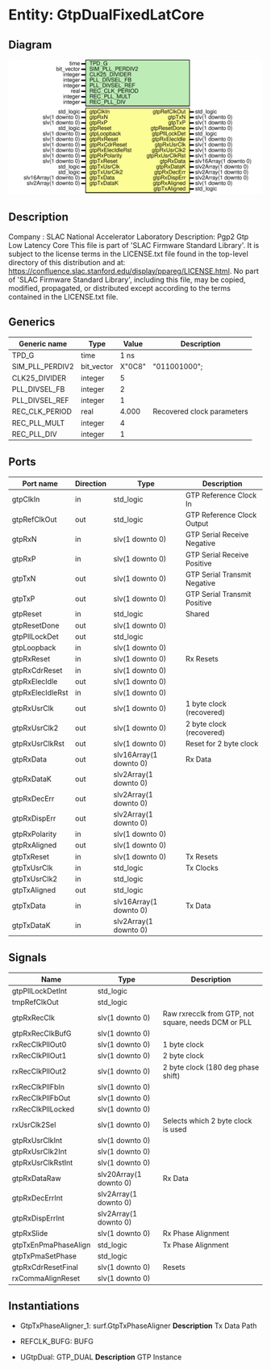 # Entity: GtpDualFixedLatCore

## Diagram

![Diagram](GtpDualFixedLatCore.svg "Diagram")
## Description

Company    : SLAC National Accelerator Laboratory
Description: Pgp2 Gtp Low Latency Core
This file is part of 'SLAC Firmware Standard Library'.
It is subject to the license terms in the LICENSE.txt file found in the
top-level directory of this distribution and at:
   https://confluence.slac.stanford.edu/display/ppareg/LICENSE.html.
No part of 'SLAC Firmware Standard Library', including this file,
may be copied, modified, propagated, or distributed except according to
the terms contained in the LICENSE.txt file.
## Generics

| Generic name    | Type       | Value  | Description                 |
| --------------- | ---------- | ------ | --------------------------- |
| TPD_G           | time       | 1 ns   |                             |
| SIM_PLL_PERDIV2 | bit_vector | X"0C8" | "011001000";                |
| CLK25_DIVIDER   | integer    | 5      |                             |
| PLL_DIVSEL_FB   | integer    | 2      |                             |
| PLL_DIVSEL_REF  | integer    | 1      |                             |
| REC_CLK_PERIOD  | real       | 4.000  | Recovered clock parameters  |
| REC_PLL_MULT    | integer    | 4      |                             |
| REC_PLL_DIV     | integer    | 1      |                             |
## Ports

| Port name        | Direction | Type                   | Description                  |
| ---------------- | --------- | ---------------------- | ---------------------------- |
| gtpClkIn         | in        | std_logic              | GTP Reference Clock In       |
| gtpRefClkOut     | out       | std_logic              | GTP Reference Clock Output   |
| gtpRxN           | in        | slv(1 downto 0)        | GTP Serial Receive Negative  |
| gtpRxP           | in        | slv(1 downto 0)        | GTP Serial Receive Positive  |
| gtpTxN           | out       | slv(1 downto 0)        | GTP Serial Transmit Negative |
| gtpTxP           | out       | slv(1 downto 0)        | GTP Serial Transmit Positive |
| gtpReset         | in        | std_logic              | Shared                       |
| gtpResetDone     | out       | slv(1 downto 0)        |                              |
| gtpPllLockDet    | out       | std_logic              |                              |
| gtpLoopback      | in        | slv(1 downto 0)        |                              |
| gtpRxReset       | in        | slv(1 downto 0)        | Rx Resets                    |
| gtpRxCdrReset    | in        | slv(1 downto 0)        |                              |
| gtpRxElecIdle    | out       | slv(1 downto 0)        |                              |
| gtpRxElecIdleRst | in        | slv(1 downto 0)        |                              |
| gtpRxUsrClk      | out       | slv(1 downto 0)        | 1 byte clock (recovered)     |
| gtpRxUsrClk2     | out       | slv(1 downto 0)        | 2 byte clock (recovered)     |
| gtpRxUsrClkRst   | out       | slv(1 downto 0)        | Reset for 2 byte clock       |
| gtpRxData        | out       | slv16Array(1 downto 0) | Rx Data                      |
| gtpRxDataK       | out       | slv2Array(1 downto 0)  |                              |
| gtpRxDecErr      | out       | slv2Array(1 downto 0)  |                              |
| gtpRxDispErr     | out       | slv2Array(1 downto 0)  |                              |
| gtpRxPolarity    | in        | slv(1 downto 0)        |                              |
| gtpRxAligned     | out       | slv(1 downto 0)        |                              |
| gtpTxReset       | in        | slv(1 downto 0)        | Tx Resets                    |
| gtpTxUsrClk      | in        | std_logic              | Tx Clocks                    |
| gtpTxUsrClk2     | in        | std_logic              |                              |
| gtpTxAligned     | out       | std_logic              |                              |
| gtpTxData        | in        | slv16Array(1 downto 0) | Tx Data                      |
| gtpTxDataK       | in        | slv2Array(1 downto 0)  |                              |
## Signals

| Name                 | Type                   | Description                                         |
| -------------------- | ---------------------- | --------------------------------------------------- |
| gtpPllLockDetInt     | std_logic              |                                                     |
| tmpRefClkOut         | std_logic              |                                                     |
| gtpRxRecClk          | slv(1 downto 0)        | Raw rxrecclk from GTP, not square, needs DCM or PLL |
| gtpRxRecClkBufG      | slv(1 downto 0)        |                                                     |
| rxRecClkPllOut0      | slv(1 downto 0)        | 1 byte clock                                        |
| rxRecClkPllOut1      | slv(1 downto 0)        | 2 byte clock                                        |
| rxRecClkPllOut2      | slv(1 downto 0)        | 2 byte clock (180 deg phase shift)                  |
| rxRecClkPllFbIn      | slv(1 downto 0)        |                                                     |
| rxRecClkPllFbOut     | slv(1 downto 0)        |                                                     |
| rxRecClkPllLocked    | slv(1 downto 0)        |                                                     |
| rxUsrClk2Sel         | slv(1 downto 0)        | Selects which 2 byte clock is used                  |
| gtpRxUsrClkInt       | slv(1 downto 0)        |                                                     |
| gtpRxUsrClk2Int      | slv(1 downto 0)        |                                                     |
| gtpRxUsrClkRstInt    | slv(1 downto 0)        |                                                     |
| gtpRxDataRaw         | slv20Array(1 downto 0) | Rx Data                                             |
| gtpRxDecErrInt       | slv2Array(1 downto 0)  |                                                     |
| gtpRxDispErrInt      | slv2Array(1 downto 0)  |                                                     |
| gtpRxSlide           | slv(1 downto 0)        | Rx Phase Alignment                                  |
| gtpTxEnPmaPhaseAlign | std_logic              | Tx Phase Alignment                                  |
| gtpTxPmaSetPhase     | std_logic              |                                                     |
| gtpRxCdrResetFinal   | slv(1 downto 0)        | Resets                                              |
| rxCommaAlignReset    | slv(1 downto 0)        |                                                     |
## Instantiations

- GtpTxPhaseAligner_1: surf.GtpTxPhaseAligner
**Description**
Tx Data Path

- REFCLK_BUFG: BUFG
- UGtpDual: GTP_DUAL
**Description**
GTP Instance

